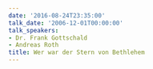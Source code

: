 ```yaml
---
date: '2016-08-24T23:35:00'
talk_date: '2006-12-01T00:00:00'
talk_speakers:
- Dr. Frank Gottschald
- Andreas Roth
title: Wer war der Stern von Bethlehem
---
```

